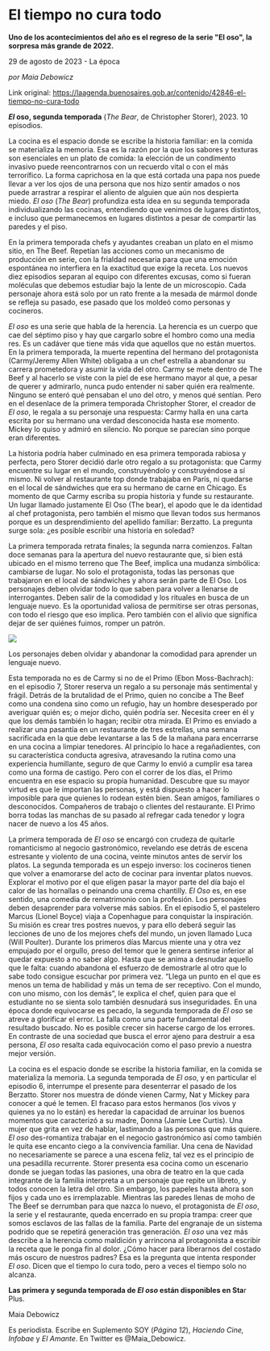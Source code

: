 # El tiempo no cura todo

**Uno de los acontecimientos del año es el regreso de la serie "El oso", la sorpresa más grande de 2022.**

29 de agosto de 2023 - La época

_por Maia Debowicz_

Link original: https://laagenda.buenosaires.gob.ar/contenido/42846-el-tiempo-no-cura-todo



*****El*** oso, segunda temporada** (*The Bear*, de Christopher Storer), 2023. 10 episodios.




La cocina es el espacio donde se escribe la historia familiar: en la comida se materializa la memoria. Esa es la razón por la que los sabores y texturas son esenciales en un plato de comida: la elección de un condimento invasivo puede reencontrarnos con un recuerdo vital o con el más terrorífico. La forma caprichosa en la que está cortada una papa nos puede llevar a ver los ojos de una persona que nos hizo sentir amados o nos puede arrastrar a respirar el aliento de alguien que aún nos despierta miedo. *El oso* (*The Bear*) profundiza esta idea en su segunda temporada individualizando las cocinas, entendiendo que venimos de lugares distintos, e incluso que permanecemos en lugares distintos a pesar de compartir las paredes y el piso.




En la primera temporada chefs y ayudantes creaban un plato en el mismo sitio, en The Beef. Repetían las acciones como un mecanismo de producción en serie, con la frialdad necesaria para que una emoción espontánea no interfiera en la exactitud que exige la receta. Los nuevos diez episodios separan al equipo con diferentes excusas, como si fueran moléculas que debemos estudiar bajo la lente de un microscopio. Cada personaje ahora está solo por un rato frente a la mesada de mármol donde se refleja su pasado, ese pasado que los moldeó como personas y cocineros.




*El oso* es una serie que habla de la herencia. La herencia es un cuerpo que cae del séptimo piso y hay que cargarlo sobre el hombro como una media res. Es un cadáver que tiene más vida que aquellos que no están muertos. En la primera temporada, la muerte repentina del hermano del protagonista (Carmy/Jeremy Allen White) obligaba a un chef estrella a abandonar su carrera prometedora y asumir la vida del otro. Carmy se mete dentro de The Beef y al hacerlo se viste con la piel de ese hermano mayor al que, a pesar de querer y admirarlo, nunca pudo entender ni saber quién era realmente. Ninguno se enteró qué pensaban el uno del otro, y menos qué sentían. Pero en el desenlace de la primera temporada Christopher Storer, el creador de *El oso*, le regala a su personaje una respuesta: Carmy halla en una carta escrita por su hermano una verdad desconocida hasta ese momento. Mickey lo quiso y admiró en silencio. No porque se parecían sino porque eran diferentes.




La historia podría haber culminado en esa primera temporada rabiosa y perfecta, pero Storer decidió darle otro regalo a su protagonista: que Carmy encuentre su lugar en el mundo, construyéndolo y construyéndose a sí mismo. Ni volver al restaurante top donde trabajaba en París, ni quedarse en el local de sándwiches que era su hermano de carne en Chicago. Es momento de que Carmy escriba su propia historia y funde su restaurante. Un lugar llamado justamente El Oso (The bear), el apodo que le da identidad al chef protagonista, pero también el mismo que llevan todos sus hermanos porque es un desprendimiento del apellido familiar: Berzatto. La pregunta surge sola: ¿es posible escribir una historia en soledad?




La primera temporada retrata finales; la segunda narra comienzos. Faltan doce semanas para la apertura del nuevo restaurante que, si bien está ubicado en el mismo terreno que The Beef, implica una mudanza simbólica: cambiarse de lugar. No solo el protagonista, todas las personas que trabajaron en el local de sándwiches y ahora serán parte de El Oso. Los personajes deben olvidar todo lo que saben para volver a llenarse de interrogantes. Deben salir de la comodidad y los rituales en busca de un lenguaje nuevo. Es la oportunidad valiosa de permitirse ser otras personas, con todo el riesgo que eso implica. Pero también con el alivio que significa dejar de ser quiénes fuimos, romper un patrón.




![](https://cdn.feater.me/files/images/2621573/a16b1cbd-7b88-4aa7-bf38-d41c78ae4ffa.jpg)




Los personajes deben olvidar y abandonar la comodidad para aprender un lenguaje nuevo.




Esta temporada no es de Carmy si no de el Primo (Ebon Moss-Bachrach): en el episodio 7, Storer reserva un regalo a su personaje más sentimental y frágil. Detrás de la brutalidad de el Primo, quien no concibe a The Beef como una condena sino como un refugio, hay un hombre desesperado por averiguar quién es; o mejor dicho, quién podría ser. Necesita creer en él y que los demás también lo hagan; recibir otra mirada. El Primo es enviado a realizar una pasantía en un restaurante de tres estrellas, una semana sacrificada en la que debe levantarse a las 5 de la mañana para encerrarse en una cocina a limpiar tenedores. Al principio lo hace a regañadientes, con su característica conducta agresiva, atravesando la rutina como una experiencia humillante, seguro de que Carmy lo envió a cumplir esa tarea como una forma de castigo. Pero con el correr de los días, el Primo encuentra en ese espacio su propia humanidad. Descubre que su mayor virtud es que le importan las personas, y está dispuesto a hacer lo imposible para que quienes lo rodean estén bien. Sean amigos, familiares o desconocidos. Compañeros de trabajo o clientes del restaurante. El Primo borra todas las manchas de su pasado al refregar cada tenedor y logra nacer de nuevo a los 45 años.




La primera temporada de *El oso* se encargó con crudeza de quitarle romanticismo al negocio gastronómico, revelando ese detrás de escena estresante y violento de una cocina, veinte minutos antes de servir los platos. La segunda temporada es un espejo inverso: los cocineros tienen que volver a enamorarse del acto de cocinar para inventar platos nuevos. Explorar el motivo por el que eligen pasar la mayor parte del día bajo el calor de las hornallas o peinando una crema chantilly. *El Oso* es, en ese sentido, una comedia de rematrimonio con la profesión. Los personajes deben desaprender para volverse más sabios. En el episodio 5, el pastelero Marcus (Lionel Boyce) viaja a Copenhague para conquistar la inspiración. Su misión es crear tres postres nuevos, y para ello deberá seguir las lecciones de uno de los mejores chefs del mundo, un joven llamado Luca (Will Poulter). Durante los primeros días Marcus miente una y otra vez empujado por el orgullo, preso del temor que le genera sentirse inferior al quedar expuesto a no saber algo. Hasta que se anima a desnudar aquello que le falta: cuando abandona el esfuerzo de demostrarle al otro que lo sabe todo consigue escuchar por primera vez. “Llega un punto en el que es menos un tema de habilidad y más un tema de ser receptivo. Con el mundo, con uno mismo, con los demás”, le explica el chef, quien para que el estudiante no se sienta solo también desnudará sus inseguridades. En una época donde equivocarse es pecado, la segunda temporada de *El oso* se atreve a glorificar el error. La falla como una parte fundamental del resultado buscado. No es posible crecer sin hacerse cargo de los errores. En contraste de una sociedad que busca el error ajeno para destruir a esa persona, *El oso* resalta cada equivocación como el paso previo a nuestra mejor versión.




La cocina es el espacio donde se escribe la historia familiar, en la comida se materializa la memoria. La segunda temporada de *El oso*, y en particular el episodio 6, interrumpe el presente para desenterrar el pasado de los Berzatto. Storer nos muestra de dónde vienen Carmy, Nat y Mickey para conocer a qué le temen. El fracaso para estos hermanos (los vivos y quienes ya no lo están) es heredar la capacidad de arruinar los buenos momentos que caracterizó a su madre, Donna (Jamie Lee Curtis). Una mujer que grita en vez de hablar, lastimando a las personas que más quiere. *El oso* des-romantiza trabajar en el negocio gastronómico así como también le quita ese encanto ciego a la convivencia familiar. Una cena de Navidad no necesariamente se parece a una escena feliz, tal vez es el principio de una pesadilla recurrente. Storer presenta esa cocina como un escenario donde se juegan todas las pasiones, una obra de teatro en la que cada integrante de la familia interpreta a un personaje que repite un libreto, y todos conocen la letra del otro. Sin embargo, los papeles hasta ahora son fijos y cada uno es irremplazable. Mientras las paredes llenas de moho de The Beef se derrumban para que nazca lo nuevo, el protagonista de *El oso*, la serie y el restaurante, queda encerrado en su propia trampa: creer que somos esclavos de las fallas de la familia. Parte del engranaje de un sistema podrido que se repetirá generación tras generación. *El oso* una vez más describe a la herencia como maldición y arrincona al protagonista a escribir la receta que le ponga fin al dolor. ¿Cómo hacer para liberarnos del costado más oscuro de nuestros padres? Esa es la pregunta que intenta responder *El oso*. Dicen que el tiempo lo cura todo, pero a veces el tiempo solo no alcanza.




**Las primera y segunda temporada de *El oso* están disponibles en Sta**r Plus.




Maia Debowicz




Es periodista. Escribe en Suplemento SOY (*Página 12*), *Haciendo* *Cine, Infobae* y *El Amante*. En Twitter es @Maia\_Debowicz.



